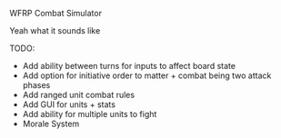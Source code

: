 WFRP Combat Simulator

Yeah what it sounds like

TODO:

- Add ability between turns for inputs to affect board state
- Add option for initiative order to matter + combat being two attack phases
- Add ranged unit combat rules
- Add GUI for units + stats
- Add ability for multiple units to fight
- Morale System